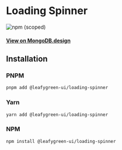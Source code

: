 
# Loading Spinner

![npm (scoped)](https://img.shields.io/npm/v/@leafygreen-ui/loading-spinner.svg)
#### [View on MongoDB.design](https://www.mongodb.design/component/loading-spinner/live-example/)

## Installation

### PNPM

```shell
pnpm add @leafygreen-ui/loading-spinner
```

### Yarn

```shell
yarn add @leafygreen-ui/loading-spinner
```

### NPM

```shell
npm install @leafygreen-ui/loading-spinner
```

